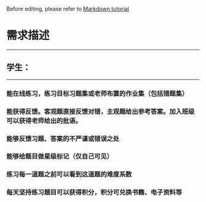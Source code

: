 Before editing, please refer to [Markdown tutorial](https://github.com/guodongxiaren/README/blob/master/README.md "展示书写README的各种markdown语法")


# **需求描述**
---
##	学生：
---
###	能在线练习，练习目标习题集或老师布置的作业集（包括错题集）
###	能获得反馈。客观题直接反馈对错，主观题给出参考答案。加入班级可以获得老师给出的批语。
###	能够反馈习题、答案的不严谨或错误之处
###	能够给题目做星级标记（仅自己可见）
###	练习每一道题之前可以看到这道题的难度系数
###	每天坚持练习题目可以获得积分，积分可兑换书籍、电子资料等
